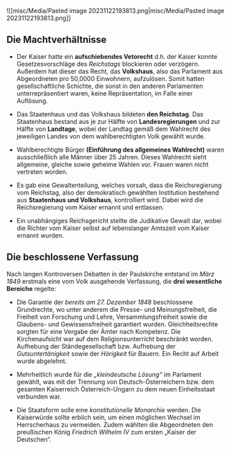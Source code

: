 ![[misc/Media/Pasted image 20231122193813.png|misc/Media/Pasted image 20231122193813.png]]



## Die Machtverhältnisse 

- Der Kaiser hatte ein **aufschiebendes Vetorecht** d.h. der Kaiser konnte Gesetzesvorschläge des *Reichstags* blockieren oder verzögern. Außerdem hat dieser das Recht, das **Volkshaus**, also das Parlament aus Abgeordneten pro 50,0000 Einwohnern, aufzulösen. Somit hatten gesellschaftliche Schichte, die sonst in den anderen Parlamenten unterrepräsentiert waren, keine Repräsentation, im Falle einer Auflösung.

- Das Staatenhaus und das Volkshaus bildeten **den Reichstag**. Das Staatenhaus bestand aus je zur Hälfte von **Landesregierungen** und zur Hälfte von **Landtage**, wobei der Landtag gemäß dem Wahlrecht des jeweiligen Landes von dem wahlberechtigten Volk gewählt wurde. 
  
- Wahlberechtigte Bürger **(Einführung des allgemeines Wahlrecht)** waren ausschließlich alle Männer über 25 Jahren. Dieses Wahlrecht sieht allgemeine, gleiche sowie geheime Wahlen vor. Frauen waren nicht vertreten worden.  
  
- Es gab eine Gewaltenteilung, welches vorsah, dass die Reichsregierung vom Reichstag, also der demokratisch gewählten Institution bestehend aus **Staatenhaus und Volkshaus**, kontrolliert wird. Dabei wird die Reichsregierung vom Kaiser ernannt und entlassen. 

- Ein unabhängiges Reichsgericht stellte die Judikative Gewalt dar, wobei die Richter vom Kaiser selbst auf lebenslanger Amtszeit vom Kaiser ernannt wurden. 

## Die beschlossene Verfassung 

Nach langen Kontroversen Debatten in der Paulskirche entstand im *März 1849* erstmals eine vom Volk ausgehende Verfassung, die **drei wesentliche Bereiche** regelte: 

- Die Garantie der *bereits am 27. Dezember 1848* beschlossene Grundrechte, wo unter anderem die Presse- und Meinungsfreiheit, die Freiheit von Forschung und Lehre, Versammlungsfreiheit sowie die Glaubens- und Gewissensfreiheit garantiert wurden. 
  Gleichheitsrechte sorgten für eine Vergabe der Ämter nach Kompetenz. Die Kirchenaufsicht war auf dem Religionsunterricht beschränkt worden. Aufhebung der Ständegesellschaft bzw. Aufhebung der *Gutsuntertänigkeit* sowie der *Hörigkeit* für Bauern. Ein Recht auf Arbeit wurde abgelehnt.

- Mehrheitlich wurde für die *„kleindeutsche Lösung“* im Parlament gewählt, was mit der Trennung von Deutsch-Österreichern bzw. dem gesamten Kaiserreich Österreich-Ungarn zu dem neuen Einheitsstaat verbunden war. 

- Die Staatsform solle eine *konstitutionelle Monarchie* werden. Die Kaiserwürde sollte erblich sein, um einen möglichen Wechsel im Herrscherhaus zu vermeiden. Zudem wählten die Abgeordneten den preußischen König *Friedrich Wilhelm IV* zum ersten „Kaiser der Deutschen“.
